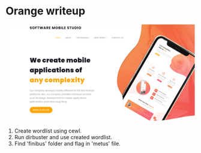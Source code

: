 <h1>Orange writeup</h1>

![This is an image](https://github.com/infosecby/InfoSecBY-CTF/blob/main/CTF%202021/Tasks/Hello/Orange/Orange.png)

1)  Create wordlist using cewl.
2)  Run dirbuster and use created wordlist.
3)  Find 'finibus' folder and flag in 'metus' file.

